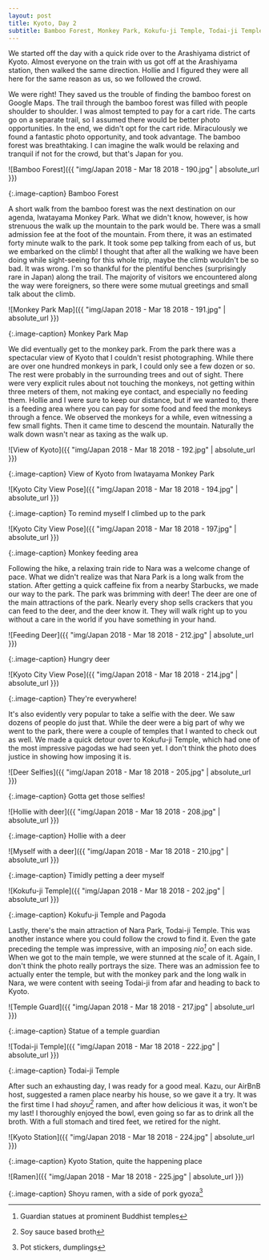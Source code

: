 ```yaml
---
layout: post
title: Kyoto, Day 2
subtitle: Bamboo Forest, Monkey Park, Kokufu-ji Temple, Todai-ji Temple
---
```

We started off the day with a quick ride over to the Arashiyama district of Kyoto. Almost everyone on the train with us got off at the Arashiyama station, then walked the same direction. Hollie and I figured they were all here for the same reason as us, so we followed the crowd.

We were right! They saved us the trouble of finding the bamboo forest on Google Maps. The trail through the bamboo forest was filled with people shoulder to shoulder. I was almost tempted to pay for a cart ride. The carts go on a separate trail, so I assumed there would be better photo opportunities. In the end, we didn't opt for the cart ride. Miraculously we found a fantastic photo opportunity, and took advantage. The bamboo forest was breathtaking. I can imagine the walk would be relaxing and tranquil if not for the crowd, but that's Japan for you.

![Bamboo Forest]({{ "img/Japan 2018 - Mar 18 2018 - 190.jpg" | absolute_url }})

{:.image-caption}
Bamboo Forest

A short walk from the bamboo forest was the next destination on our agenda, Iwatayama Monkey Park. What we didn't know, however, is how strenuous the walk up the mountain to the park would be. There was a small admission fee at the foot of the mountain. From there, it was an estimated forty minute walk to the park. It took some pep talking from each of us, but we embarked on the climb! I thought that after all the walking we have been doing while sight-seeing for this whole trip, maybe the climb wouldn't be so bad. It was wrong. I'm so thankful for the plentiful benches (surprisingly rare in Japan) along the trail. The majority of visitors we encountered along the way were foreigners, so there were some mutual greetings and small talk about the climb.

![Monkey Park Map]({{ "img/Japan 2018 - Mar 18 2018 - 191.jpg" | absolute_url }})

{:.image-caption}
Monkey Park Map

We did eventually get to the monkey park. From the park there was a spectacular view of Kyoto that I couldn't resist photographing. While there are over one hundred monkeys in park, I could only see a few dozen or so. The rest were probably in the surrounding trees and out of sight. There were very explicit rules about not touching the monkeys, not getting within three meters of them, not making eye contact, and especially no feeding them. Hollie and I were sure to keep our distance, but if we wanted to, there is a feeding area where you can pay for some food and feed the monkeys through a fence. We observed the monkeys for a while, even witnessing a few small fights. Then it came time to descend the mountain. Naturally the walk down wasn't near as taxing as the walk up.

![View of Kyoto]({{ "img/Japan 2018 - Mar 18 2018 - 192.jpg" | absolute_url }})

{:.image-caption}
View of Kyoto from Iwatayama Monkey Park

![Kyoto City View Pose]({{ "img/Japan 2018 - Mar 18 2018 - 194.jpg" | absolute_url }})

{:.image-caption}
To remind myself I climbed up to the park

![Kyoto City View Pose]({{ "img/Japan 2018 - Mar 18 2018 - 197.jpg" | absolute_url }})

{:.image-caption}
Monkey feeding area

Following the hike, a relaxing train ride to Nara was a welcome change of pace. What we didn't realize was that Nara Park is a long walk from the station. After getting a quick caffeine fix from a nearby Starbucks, we made our way to the park. The park was brimming with deer! The deer are one of the main attractions of the park. Nearly every shop sells crackers that you can feed to the deer, and the deer know it. They will walk right up to you without a care in the world if you have something in your hand.

![Feeding Deer]({{ "img/Japan 2018 - Mar 18 2018 - 212.jpg" | absolute_url }})

{:.image-caption}
Hungry deer

![Kyoto City View Pose]({{ "img/Japan 2018 - Mar 18 2018 - 214.jpg" | absolute_url }})

{:.image-caption}
They're everywhere!

It's also evidently very popular to take a selfie with the deer. We saw dozens of people do just that. While the deer were a big part of why we went to the park, there were a couple of temples that I wanted to check out as well. We made a quick detour over to Kokufu-ji Temple, which had one of the most impressive pagodas we had seen yet. I don't think the photo does justice in showing how imposing it is.

![Deer Selfies]({{ "img/Japan 2018 - Mar 18 2018 - 205.jpg" | absolute_url }})

{:.image-caption}
Gotta get those selfies!

![Hollie with deer]({{ "img/Japan 2018 - Mar 18 2018 - 208.jpg" | absolute_url }})

{:.image-caption}
Hollie with a deer

![Myself with a deer]({{ "img/Japan 2018 - Mar 18 2018 - 210.jpg" | absolute_url }})

{:.image-caption}
Timidly petting a deer myself

![Kokufu-ji Temple]({{ "img/Japan 2018 - Mar 18 2018 - 202.jpg" | absolute_url }})

{:.image-caption}
Kokufu-ji Temple and Pagoda

Lastly, there's the main attraction of Nara Park, Todai-ji Temple. This was another instance where you could follow the crowd to find it. Even the gate preceding the temple was impressive, with an imposing _nio[^1]_ on each side. When we got to the main temple, we were stunned at the scale of it. Again, I don't think the photo really portrays the size. There was an admission fee to actually enter the temple, but with the monkey park and the long walk in Nara, we were content with seeing Todai-ji from afar and heading to back to Kyoto.

![Temple Guard]({{ "img/Japan 2018 - Mar 18 2018 - 217.jpg" | absolute_url }})

{:.image-caption}
Statue of a temple guardian

![Todai-ji Temple]({{ "img/Japan 2018 - Mar 18 2018 - 222.jpg" | absolute_url }})

{:.image-caption}
Todai-ji Temple

After such an exhausting day, I was ready for a good meal. Kazu, our AirBnB host, suggested a ramen place nearby his house, so we gave it a try. It was the first time I had _shoyu[^2]_ ramen, and after how delicious it was, it won't be my last! I thoroughly enjoyed the bowl, even going so far as to drink all the broth. With a full stomach and tired feet, we retired for the night.

![Kyoto Station]({{ "img/Japan 2018 - Mar 18 2018 - 224.jpg" | absolute_url }})

{:.image-caption}
Kyoto Station, quite the happening place

![Ramen]({{ "img/Japan 2018 - Mar 18 2018 - 225.jpg" | absolute_url }})

{:.image-caption}
Shoyu ramen, with a side of pork gyoza[^3]

[^1]: Guardian statues at prominent Buddhist temples
[^2]: Soy sauce based broth
[^3]: Pot stickers, dumplings
